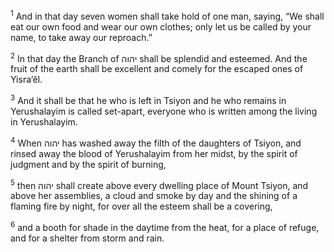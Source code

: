 <sup>1</sup> And in that day seven women shall take hold of one man, saying, “We shall eat our own food and wear our own clothes; only let us be called by your name, to take away our reproach.”

<sup>2</sup> In that day the Branch of יהוה shall be splendid and esteemed. And the fruit of the earth shall be excellent and comely for the escaped ones of Yisra’ĕl.

<sup>3</sup> And it shall be that he who is left in Tsiyon and he who remains in Yerushalayim is called set-apart, everyone who is written among the living in Yerushalayim.

<sup>4</sup> When יהוה has washed away the filth of the daughters of Tsiyon, and rinsed away the blood of Yerushalayim from her midst, by the spirit of judgment and by the spirit of burning,

<sup>5</sup> then יהוה shall create above every dwelling place of Mount Tsiyon, and above her assemblies, a cloud and smoke by day and the shining of a flaming fire by night, for over all the esteem shall be a covering,

<sup>6</sup> and a booth for shade in the daytime from the heat, for a place of refuge, and for a shelter from storm and rain.

